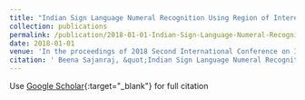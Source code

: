 ```yaml
---
title: "Indian Sign Language Numeral Recognition Using Region of Interest Convolutional Neural Network"
collection: publications
permalink: /publication/2018-01-01-Indian-Sign-Language-Numeral-Recognition-Using-Region-of-Interest-Convolutional-Neural-Network
date: 2018-01-01
venue: 'In the proceedings of 2018 Second International Conference on Inventive Communication and Computational Technologies (ICICCT)'
citation: ' Beena Sajanraj, &quot;Indian Sign Language Numeral Recognition Using Region of Interest Convolutional Neural Network.&quot; In the proceedings of 2018 Second International Conference on Inventive Communication and Computational Technologies (ICICCT), 2018.'
---
```

Use [Google Scholar](https://scholar.google.com/scholar?q=Indian+Sign+Language+Numeral+Recognition+Using+Region+of+Interest+Convolutional+Neural+Network){:target="_blank"} for full citation